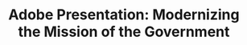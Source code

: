 ---
title: "Adobe Presentation: Modernizing the Mission of the Government"
description: "Adobe has been supporting government since 1985. Review this presentation to learn more about how they are modernizing the mission of government through digital experiences that put people first."
url-link: "https://community.max.gov/download/attachments/2314102898/Adobe%20-%20Modernize%20the%20Mission%20of%20Government.pdf?api=v2"
type: "PDF"
gov-only: "true"
is-external: "false"
publication-date: "July 01, 2022"
reading-time: "45"
resource-type: "Guidance"
filter: "acquisition-best-practices"
audience: "contracts-acquisitions"
branded-offerings: "oem-acquisition-initiatives"
---